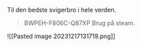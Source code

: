 Til den bedste svigerbro i hele verden.

>BWPEH-F806C-Q87XP
>Brug på steam.

![[Pasted image 20231217131719.png]]